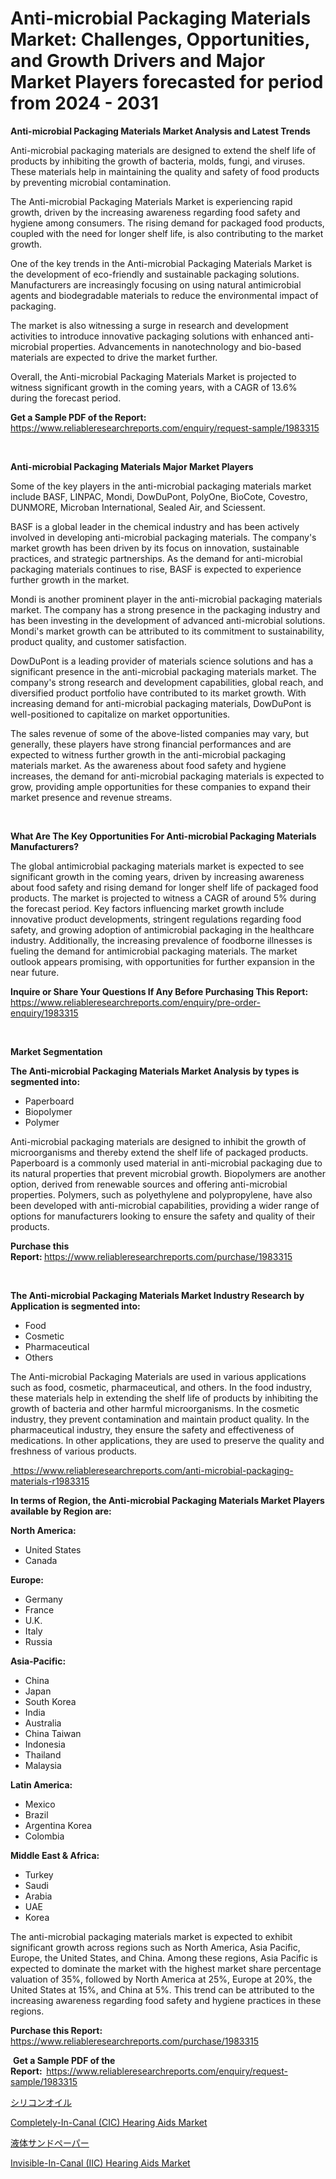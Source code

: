 <p><h1>Anti-microbial Packaging Materials Market: Challenges, Opportunities, and Growth Drivers and Major Market Players forecasted for period from 2024 - 2031</h1></p><p><strong>Anti-microbial Packaging Materials Market Analysis and Latest Trends</strong></p>
<p><p>Anti-microbial packaging materials are designed to extend the shelf life of products by inhibiting the growth of bacteria, molds, fungi, and viruses. These materials help in maintaining the quality and safety of food products by preventing microbial contamination.</p><p>The Anti-microbial Packaging Materials Market is experiencing rapid growth, driven by the increasing awareness regarding food safety and hygiene among consumers. The rising demand for packaged food products, coupled with the need for longer shelf life, is also contributing to the market growth.</p><p>One of the key trends in the Anti-microbial Packaging Materials Market is the development of eco-friendly and sustainable packaging solutions. Manufacturers are increasingly focusing on using natural antimicrobial agents and biodegradable materials to reduce the environmental impact of packaging.</p><p>The market is also witnessing a surge in research and development activities to introduce innovative packaging solutions with enhanced anti-microbial properties. Advancements in nanotechnology and bio-based materials are expected to drive the market further.</p><p>Overall, the Anti-microbial Packaging Materials Market is projected to witness significant growth in the coming years, with a CAGR of 13.6% during the forecast period.</p></p>
<p><strong>Get a Sample PDF of the Report:&nbsp;</strong> <a href="https://www.reliableresearchreports.com/enquiry/request-sample/1983315">https://www.reliableresearchreports.com/enquiry/request-sample/1983315</a></p>
<p>&nbsp;</p>
<p><strong>Anti-microbial Packaging Materials Major Market Players</strong></p>
<p><p>Some of the key players in the anti-microbial packaging materials market include BASF, LINPAC, Mondi, DowDuPont, PolyOne, BioCote, Covestro, DUNMORE, Microban International, Sealed Air, and Sciessent.</p><p>BASF is a global leader in the chemical industry and has been actively involved in developing anti-microbial packaging materials. The company's market growth has been driven by its focus on innovation, sustainable practices, and strategic partnerships. As the demand for anti-microbial packaging materials continues to rise, BASF is expected to experience further growth in the market.</p><p>Mondi is another prominent player in the anti-microbial packaging materials market. The company has a strong presence in the packaging industry and has been investing in the development of advanced anti-microbial solutions. Mondi's market growth can be attributed to its commitment to sustainability, product quality, and customer satisfaction.</p><p>DowDuPont is a leading provider of materials science solutions and has a significant presence in the anti-microbial packaging materials market. The company's strong research and development capabilities, global reach, and diversified product portfolio have contributed to its market growth. With increasing demand for anti-microbial packaging materials, DowDuPont is well-positioned to capitalize on market opportunities.</p><p>The sales revenue of some of the above-listed companies may vary, but generally, these players have strong financial performances and are expected to witness further growth in the anti-microbial packaging materials market. As the awareness about food safety and hygiene increases, the demand for anti-microbial packaging materials is expected to grow, providing ample opportunities for these companies to expand their market presence and revenue streams.</p></p>
<p>&nbsp;</p>
<p><strong>What Are The Key Opportunities For Anti-microbial Packaging Materials Manufacturers?</strong></p>
<p><p>The global antimicrobial packaging materials market is expected to see significant growth in the coming years, driven by increasing awareness about food safety and rising demand for longer shelf life of packaged food products. The market is projected to witness a CAGR of around 5% during the forecast period. Key factors influencing market growth include innovative product developments, stringent regulations regarding food safety, and growing adoption of antimicrobial packaging in the healthcare industry. Additionally, the increasing prevalence of foodborne illnesses is fueling the demand for antimicrobial packaging materials. The market outlook appears promising, with opportunities for further expansion in the near future.</p></p>
<p><strong>Inquire or Share Your Questions If Any Before Purchasing This Report:</strong> <a href="https://www.reliableresearchreports.com/enquiry/pre-order-enquiry/1983315">https://www.reliableresearchreports.com/enquiry/pre-order-enquiry/1983315</a></p>
<p>&nbsp;</p>
<p><strong>Market Segmentation</strong></p>
<p><strong>The Anti-microbial Packaging Materials Market Analysis by types is segmented into:</strong></p>
<p><ul><li>Paperboard</li><li>Biopolymer</li><li>Polymer</li></ul></p>
<p><p>Anti-microbial packaging materials are designed to inhibit the growth of microorganisms and thereby extend the shelf life of packaged products. Paperboard is a commonly used material in anti-microbial packaging due to its natural properties that prevent microbial growth. Biopolymers are another option, derived from renewable sources and offering anti-microbial properties. Polymers, such as polyethylene and polypropylene, have also been developed with anti-microbial capabilities, providing a wider range of options for manufacturers looking to ensure the safety and quality of their products.</p></p>
<p><strong>Purchase this Report:&nbsp;</strong><a href="https://www.reliableresearchreports.com/purchase/1983315">https://www.reliableresearchreports.com/purchase/1983315</a></p>
<p>&nbsp;</p>
<p><strong>The Anti-microbial Packaging Materials Market Industry Research by Application is segmented into:</strong></p>
<p><ul><li>Food</li><li>Cosmetic</li><li>Pharmaceutical</li><li>Others</li></ul></p>
<p><p>The Anti-microbial Packaging Materials are used in various applications such as food, cosmetic, pharmaceutical, and others. In the food industry, these materials help in extending the shelf life of products by inhibiting the growth of bacteria and other harmful microorganisms. In the cosmetic industry, they prevent contamination and maintain product quality. In the pharmaceutical industry, they ensure the safety and effectiveness of medications. In other applications, they are used to preserve the quality and freshness of various products.</p></p>
<p><a href="https://www.reliableresearchreports.com/anti-microbial-packaging-materials-r1983315">&nbsp;https://www.reliableresearchreports.com/anti-microbial-packaging-materials-r1983315</a></p>
<p><strong>In terms of Region, the Anti-microbial Packaging Materials Market Players available by Region are:</strong></p>
<p>
    <p> <strong> North America: </strong>
        <ul>
            <li>United States</li>
            <li>Canada</li>
        </ul>
        </p> 
    <p> <strong> Europe: </strong>
        <ul>
            <li>Germany</li>
            <li>France</li>
            <li>U.K.</li>
            <li>Italy</li>
            <li>Russia</li>
        </ul>
        </p> 
    <p> <strong> Asia-Pacific: </strong>
        <ul>
            <li>China</li>
            <li>Japan</li>
            <li>South Korea</li>
            <li>India</li>
            <li>Australia</li>
            <li>China Taiwan</li>
            <li>Indonesia</li>
            <li>Thailand</li>
            <li>Malaysia</li>
        </ul>
        </p> 
    <p> <strong> Latin America: </strong>
        <ul>
            <li>Mexico</li>
            <li>Brazil</li>
            <li>Argentina Korea</li>
            <li>Colombia</li>
        </ul>
        </p> 
    <p> <strong> Middle East & Africa: </strong>
        <ul>
            <li>Turkey</li>
            <li>Saudi</li>
            <li>Arabia</li>
            <li>UAE</li>
            <li>Korea</li>
        </ul>
    </p>
    </p>
<p><p>The anti-microbial packaging materials market is expected to exhibit significant growth across regions such as North America, Asia Pacific, Europe, the United States, and China. Among these regions, Asia Pacific is expected to dominate the market with the highest market share percentage valuation of 35%, followed by North America at 25%, Europe at 20%, the United States at 15%, and China at 5%. This trend can be attributed to the increasing awareness regarding food safety and hygiene practices in these regions.</p></p>
<p><strong>Purchase this Report: </strong><a href="https://www.reliableresearchreports.com/purchase/1983315">https://www.reliableresearchreports.com/purchase/1983315</a></p>
<p>&nbsp;<strong>Get a Sample PDF of the Report:&nbsp;&nbsp;</strong><a href="https://www.reliableresearchreports.com/enquiry/request-sample/1983315">https://www.reliableresearchreports.com/enquiry/request-sample/1983315</a></p>
<p><strong></strong></p>
<p><p><a href="https://github.com/tanyaali3/Market-Research-Report-List-1/blob/main/590307658040.md">シリコンオイル</a></p><p><a href="https://www.linkedin.com/pulse/completely-in-canal-cic-hearing-aids-market-competitive-rfgve">Completely-In-Canal (CIC) Hearing Aids Market</a></p><p><a href="https://github.com/DwightHuels1/Market-Research-Report-List-1/blob/main/673499858041.md">液体サンドペーパー</a></p><p><a href="https://www.linkedin.com/pulse/invisible-in-canal-iic-hearing-aids-market-comprehensive-qrmje">Invisible-In-Canal (IIC) Hearing Aids Market</a></p></p>